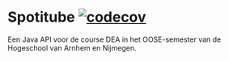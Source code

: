 # Spotitube [![codecov](https://codecov.io/gh/niels-bosman/HAN-dea-spotitube/branch/main/graph/badge.svg)](https://codecov.io/gh/niels-bosman/HAN-dea-spotitube)

Een Java API voor de course DEA in het OOSE-semester van de Hogeschool van Arnhem en Nijmegen.